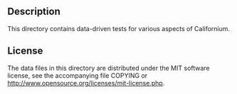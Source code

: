 Description
------------

This directory contains data-driven tests for various aspects of Californium.

License
--------

The data files in this directory are distributed under the MIT software
license, see the accompanying file COPYING or
http://www.opensource.org/licenses/mit-license.php.

